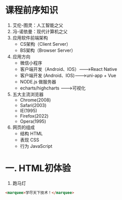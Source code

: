 # 课程前序知识

1. 艾伦-图灵：人工智能之父
2. 冯-诺依曼：现代计算机之父
3. 应用软件前端架构
   - CS架构（Client Server） 
   - BS架构（Browser Server）
4. 应用方向
   - 微信小程序
   - 客户端开发（Android、IOS）--->React Native
   - 客户端开发 (Android、IOS)--->uni-app + Vue
   - NODE.js 做服务器
   - echarts/highcharts --->可视化
5. 五大主流浏览器
   - Chrome(2008)
   - Safari(2003)
   - IE(1995)
   - Firefox(2022)
   - Opera(1995)
6. 网页的组成
   - 结构 HTML
   - 表现 CSS
   - 行为 JavaScript

# 一. HTML初体验
1. 跑马灯
```html
<marquee>学尽天下技术！</marquee>
```